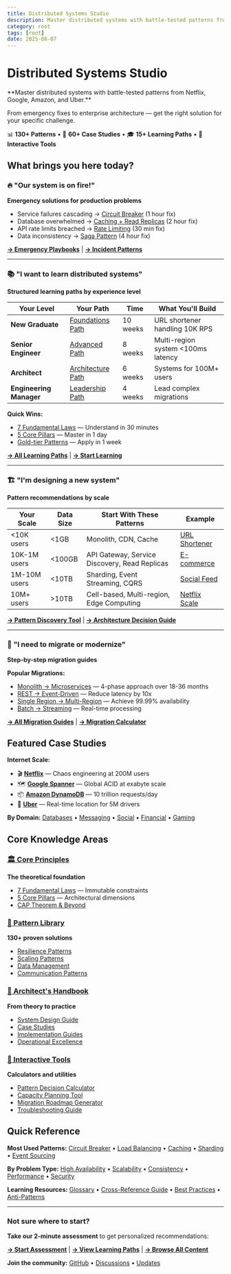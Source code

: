 ```yaml
---
title: Distributed Systems Studio
description: Master distributed systems with battle-tested patterns from Netflix, Google, Amazon, and Uber
category: root
tags: [root]
date: 2025-08-07
---
```


# Distributed Systems Studio

<div class="hero-section" markdown>
**Master distributed systems with battle-tested patterns from Netflix, Google, Amazon, and Uber.**

From emergency fixes to enterprise architecture — get the right solution for your specific challenge.

📊 **130+ Patterns** • 🏢 **60+ Case Studies** • 🎓 **15+ Learning Paths** • 🔧 **Interactive Tools**
</div>

## What brings you here today?

<div class="problem-cards" markdown>

### 🔥 **"Our system is on fire!"**
**Emergency solutions for production problems**

- Service failures cascading → [Circuit Breaker](pattern-library/resilience/circuit-breaker.md) (1 hour fix)
- Database overwhelmed → [Caching + Read Replicas](pattern-library/scaling/caching-strategies.md) (2 hour fix)
- API rate limits breached → [Rate Limiting](pattern-library/scaling/rate-limiting.md) (30 min fix)
- Data inconsistency → [Saga Pattern](pattern-library/data-management/saga.md) (4 hour fix)

[**→ Emergency Playbooks**](architects-handbook/implementation-guides/quick-start-guide.md) | [**→ Incident Patterns**](pattern-library/resilience/index.md)

---

### 📚 **"I want to learn distributed systems"**
**Structured learning paths by experience level**

| Your Level | Your Path | Time | What You'll Build |
|------------|-----------|------|-------------------|
| **New Graduate** | [Foundations Path](architects-handbook/learning-paths/new-graduate.md) | 10 weeks | URL shortener handling 10K RPS |
| **Senior Engineer** | [Advanced Path](architects-handbook/learning-paths/senior-engineer.md) | 8 weeks | Multi-region system <100ms latency |
| **Architect** | [Architecture Path](architects-handbook/learning-paths/architect.md) | 6 weeks | Systems for 100M+ users |
| **Engineering Manager** | [Leadership Path](architects-handbook/learning-paths/manager.md) | 4 weeks | Lead complex migrations |

**Quick Wins:**
- [7 Fundamental Laws](core-principles/laws/index.md) — Understand in 30 minutes
- [5 Core Pillars](core-principles/pillars/index.md) — Master in 1 day
- [Gold-tier Patterns](pattern-library/index.md#gold-tier) — Apply in 1 week

[**→ All Learning Paths**](architects-handbook/learning-paths/index.md) | [**→ Start Learning**](start-here/index.md)

---

### 🏗️ **"I'm designing a new system"**
**Pattern recommendations by scale**

| Your Scale | Data Size | Start With These Patterns | Example |
|------------|-----------|--------------------------|----------|
| <10K users | <1GB | Monolith, CDN, Cache | [URL Shortener](architects-handbook/case-studies/infrastructure/url-shortener.md) |
| 10K-1M users | <100GB | API Gateway, Service Discovery, Read Replicas | [E-commerce](architects-handbook/case-studies/financial-commerce/ecommerce-platform.md) |
| 1M-10M users | <10TB | Sharding, Event Streaming, CQRS | [Social Feed](architects-handbook/case-studies/social-communication/social-media-feed.md) |
| 10M+ users | >10TB | Cell-based, Multi-region, Edge Computing | [Netflix Scale](architects-handbook/case-studies/elite-engineering/netflix-chaos-engineering.md) |

[**→ Pattern Discovery Tool**](tools/pattern-decision-calculator.md) | [**→ Architecture Decision Guide**](reference/cross-reference-guide.md)

---

### 🔄 **"I need to migrate or modernize"**
**Step-by-step migration guides**

**Popular Migrations:**
- [Monolith → Microservices](migration/monolith-to-microservices.md) — 4-phase approach over 18-36 months
- [REST → Event-Driven](architects-handbook/case-studies/messaging-streaming/polling-to-event-driven.md) — Reduce latency by 10x
- [Single Region → Multi-Region](pattern-library/scaling/multi-region.md) — Achieve 99.99% availability
- [Batch → Streaming](architects-handbook/case-studies/messaging-streaming/batch-to-streaming.md) — Real-time processing

[**→ All Migration Guides**](migration/index.md) | [**→ Migration Calculator**](tools/pattern-decision-calculator.md)

</div>

## Featured Case Studies

<div class="case-study-grid" markdown>

**Internet Scale:**
- 🎬 [**Netflix**](architects-handbook/case-studies/elite-engineering/netflix-chaos-engineering.md) — Chaos engineering at 200M users
- 🗺️ [**Google Spanner**](architects-handbook/case-studies/databases/google-spanner.md) — Global ACID at exabyte scale
- 📦 [**Amazon DynamoDB**](architects-handbook/case-studies/databases/amazon-dynamo.md) — 10 trillion requests/day
- 🚗 [**Uber**](architects-handbook/case-studies/location-services/uber-location.md) — Real-time location for 5M drivers

**By Domain:**
[Databases](architects-handbook/case-studies/databases/index.md) • [Messaging](architects-handbook/case-studies/messaging-streaming/index.md) • [Social](architects-handbook/case-studies/social-communication/index.md) • [Financial](architects-handbook/case-studies/financial-commerce/index.md) • [Gaming](architects-handbook/case-studies/gaming/index.md)

</div>

## Core Knowledge Areas

<div class="knowledge-grid" markdown>

### [🏛️ Core Principles](core-principles/index.md)
**The theoretical foundation**
- [7 Fundamental Laws](core-principles/laws/index.md) — Immutable constraints
- [5 Core Pillars](core-principles/pillars/index.md) — Architectural dimensions
- [CAP Theorem & Beyond](core-principles/patterns/cap-theorem.md)

### [📖 Pattern Library](pattern-library/index.md)
**130+ proven solutions**
- [Resilience Patterns](pattern-library/resilience/index.md)
- [Scaling Patterns](pattern-library/scaling/index.md)
- [Data Management](pattern-library/data-management/index.md)
- [Communication Patterns](pattern-library/communication/index.md)

### [🎯 Architect's Handbook](architects-handbook/index.md)
**From theory to practice**
- [System Design Guide](architects-handbook/system-design/index.md)
- [Case Studies](architects-handbook/case-studies/index.md)
- [Implementation Guides](architects-handbook/implementation-guides/index.md)
- [Operational Excellence](architects-handbook/operational-excellence/index.md)

### [🔧 Interactive Tools](tools/index.md)
**Calculators and utilities**
- [Pattern Decision Calculator](tools/pattern-decision-calculator.md)
- [Capacity Planning Tool](architects-handbook/quantitative-analysis/index.md)
- [Migration Roadmap Generator](migration/index.md)
- [Troubleshooting Guide](troubleshooting/index.md)

</div>

## Quick Reference

<div class="quick-ref" markdown>

**Most Used Patterns:**
[Circuit Breaker](pattern-library/resilience/circuit-breaker.md) • [Load Balancing](pattern-library/scaling/load-balancing.md) • [Caching](pattern-library/scaling/caching-strategies.md) • [Sharding](pattern-library/scaling/sharding.md) • [Event Sourcing](pattern-library/data-management/event-sourcing.md)

**By Problem Type:**
[High Availability](pattern-library/resilience/index.md) • [Scalability](pattern-library/scaling/index.md) • [Consistency](pattern-library/data-management/index.md) • [Performance](pattern-library/scaling/index.md) • [Security](pattern-library/security/index.md)

**Learning Resources:**
[Glossary](reference/glossary.md) • [Cross-Reference Guide](reference/cross-reference-guide.md) • [Best Practices](architects-handbook/best-practices/index.md) • [Anti-Patterns](architects-handbook/anti-patterns/index.md)

</div>

---

<div class="footer-cta" markdown>

### Not sure where to start?

**Take our 2-minute assessment** to get personalized recommendations:

[**→ Start Assessment**](start-here/assessment.md) | [**→ View Learning Paths**](architects-handbook/learning-paths/index.md) | [**→ Browse All Content**](site-map.md)

**Join the community:** [GitHub](https://github.com/Distracted-E421/Project-Datachunk) • [Discussions](https://github.com/Distracted-E421/Project-Datachunk/discussions) • [Updates](roadmap.md)

</div>
